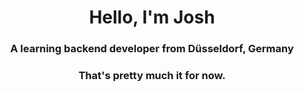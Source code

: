 <h1 align="center">Hello, I'm Josh</h1>
<h3 align="center">A learning backend developer from Düsseldorf, Germany</h3>

<h3 align="center">That's pretty much it for now.</h3>
